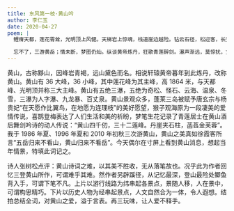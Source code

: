 ```yaml
---
title: 东风第一枝·黄山吟
author: 李仁玉
date: 2020-04-27
poem: |
  鲤瘠天都，莲花霄耸，光明顶上风健。天梯岩上惊魂，栈道崖边越险。钻云石径，松迎客，长空鸣雁。雾缈中，观海仙猴，喜鹊登梅撩眼。

  忘不了，三游黄岳；情未断，梦图仍灿。纵谈黄帝炼丹，狂歌青莲醉剑。瀑声渐远，莫惊扰，玄环双燕。细想来，五岳奇观，怎比黟山奇艳！
---
```


黄山，古称黟山，因峰岩青褐，远山黛色而名。相说轩辕黄帝暮年到此炼丹，改称黄山。黄山有 36 大峰，36 小峰，其中莲花峰为其主峰，高 1864 米，与天都峰、光明顶并称三大主峰。黄山有五绝三瀑，五绝为奇松、怪石、云海、温泉、冬雪，三瀑为人字瀑、九龙暴、百丈泉。黄山景观众多，蓬莱三岛被赋予唐玄宗与杨贵妃“在天愿作比翼鸟，在地愿为连理枝”的美好愿望，猴子观海原为一段凄美的爱情传说，喜鹊登梅表达了人们生活和美的祈盼，梦笔生花记录了青莲居士在黄山酒后舞剑吟诗的动人传说：“黄山四千仞，三十二莲峰。丹崖夹石柱，菡萏金芙蓉”。我于 1986 年夏、1996 年夏和 2010 年初秋三次游黄山，黄山之美真如徐霞客所言“五岳归来不看山，黄山归来不看岳”。今天偶尔在寸屏上看到黄山消息，想起当年情景，特填此词记之。

诗人张树松点评：黄山诗词之难，以其美不胜收，无从落笔故也。况乎此为作者回忆三登黄山所作，可谓难乎其难。然作者另辟蹊径，从记忆最深，登山最险处鲫鱼背入手，可谓下笔不凡。上片以游行线路为纬串起各景点，景随人移，人在景中，可谓构思精巧。下片以历史人物为经串起景点，人文自然合为一体，令人遐想。结拍总结全词，对黄山之爱，溢于言表。再三玩味，让人爱不释手。

